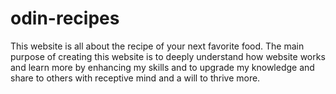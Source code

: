 # odin-recipes
This website is all about the recipe of your next favorite food. The main purpose of creating this website is to deeply understand how website works and learn more by enhancing my skills and to upgrade my knowledge and share to others with receptive mind and a will to thrive more.